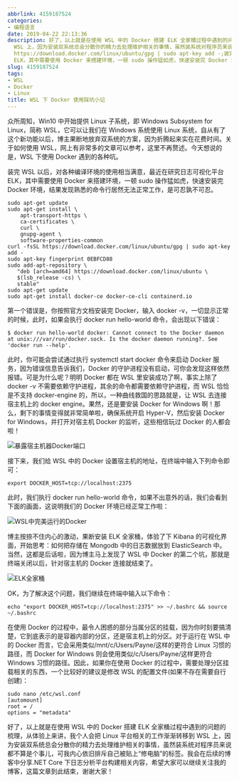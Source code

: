 ```yaml
---
abbrlink: 4159187524
categories:
- 编程语言
date: 2019-04-22 22:13:36
description: 好了，以上就是在使用 WSL 中的 Docker 搭建 ELK 全家桶过程中遇到的问题的梳理，从体验上来讲，我个人会把 Linux 平台相关的工作渐渐转移到
  WSL 上，因为安装双系统总会分散你的精力去处理维护相关的事情，虽然装系统对程序员来说都不算是个事儿，可我内心依旧排斥自己被贴上“修电脑”的标签;curl -fsSL
  https://download.docker.com/linux/ubuntu/gpg | sudo apt-key add -;装完 WSL 以后，对各种编译环境的使用相当满意，最近在研究日志可视化平台
  ELK，其中需要使用 Docker 来搭建环境，一顿 sudo 操作猛如虎，快速安装完 Docker 环境，结果发现熟悉的命令行居然无法正常工作，是可忍孰不可忍
slug: 4159187524
tags:
- WSL
- Docker
- Linux
title: WSL 下 Docker 使用踩坑小记
---
```


众所周知，Win10 中开始提供 Linux 子系统，即 Windows Subsystem for Linux，简称 WSL，它可以让我们在 Windows 系统使用 Linux 系统，自从有了这个新功能以后，博主果断地放弃双系统的方案，因为折腾起来实在花费时间。关于如何使用 WSL，网上有非常多的文章可以参考，这里不再赘述。今天想说的是，WSL 下使用 Docker 遇到的各种坑。

装完 WSL 以后，对各种编译环境的使用相当满意，最近在研究日志可视化平台 ELK，其中需要使用 Docker 来搭建环境，一顿 sudo 操作猛如虎，快速安装完 Docker 环境，结果发现熟悉的命令行居然无法正常工作，是可忍孰不可忍。
```Shell
sudo apt-get update
sudo apt-get install \
    apt-transport-https \
    ca-certificates \
    curl \
    gnupg-agent \
    software-properties-common
curl -fsSL https://download.docker.com/linux/ubuntu/gpg | sudo apt-key add -
sudo apt-key fingerprint 0EBFCD88
sudo add-apt-repository \
   "deb [arch=amd64] https://download.docker.com/linux/ubuntu \
   $(lsb_release -cs) \
   stable"
sudo apt-get update
sudo apt-get install docker-ce docker-ce-cli containerd.io
```
第一个错误是，你按照官方文档安装完 Docker，输入 docker -v，一切显示正常的时候，此时，如果会执行 docker run hello-world 命令，会出现以下错误：
```Shell
$ docker run hello-world docker: Cannot connect to the Docker daemon at unix:///var/run/docker.sock. Is the docker daemon running?. See 'docker run --help'.
```
此时，你可能会尝试通过执行 systemctl start docker 命令来启动 Docker 服务，因为错误信息告诉我们，Docker 的守护进程没有启动，可你会发现这样依然报错。可是为什么呢？明明 Docker 都在 WSL 里安装成功了啊，事实上除了 docker -v 不需要依赖守护进程，其余的命令都需要依赖守护进程，而 WSL 恰恰是不支持 docker-engine 的，所以，一种曲线救国的思路就是，让 WSL 去连接宿主机上的 docker engine。果然，还是要安装 Docker for Windows 啊！那么，剩下的事情变得就非常简单啦，确保系统开启 Hyper-V，然后安装 Docker for Windows，并打开对宿主机 Docker 的监听，这些相信玩过 Docker 的人都会啦！

![暴露宿主机器Docker端口](https://ww1.sinaimg.cn/large/4c36074fly1g2oho3u2jcj20m80f8757.jpg)

接下来，我们给 WSL 中的 Docker 设置宿主机的地址，在终端中输入下列命令即可：
```Shell
export DOCKER_HOST=tcp://localhost:2375
```
此时，我们执行 docker run hello-world 命令，如果不出意外的话，我们会看到下面的画面，这说明我们的 Docker 环境已经正常工作啦：

![WSL中完美运行的Docker](https://ww1.sinaimg.cn/large/4c36074fly1g2ohrctulqj20m80bomy1.jpg)

博主按捺不住内心的激动，果断安装 ELK 全家桶，体验了下 Kibana 的可视化界面，开始思考：如何把存储在 Mongodb 中的日志数据放到 ElasticSearch 中。当然，这都是后话啦，因为博主马上发现了 WSL 中 Docker 的第二个坑，那就是终端关闭以后，针对宿主机的 Docker 连接就结束了。

![ELK全家桶](https://ww1.sinaimg.cn/large/4c36074fly1g2oht8m7jnj20m80badgj.jpg)

OK，为了解决这个问题，我们继续在终端中输入以下命令：
```Shell
echo "export DOCKER_HOST=tcp://localhost:2375" >> ~/.bashrc && source ~/.bashrc
```
在使用 Docker 的过程中，最令人困惑的部分当属分区的挂载，因为你时刻要搞清楚，它到底表示的是容器内部的分区，还是宿主机上的分区。对于运行在 WSL 中的 Docker 而言，它会采用类似/mnt/c/Users/Payne/<Your-App>这样的更符合 Linux 习惯的路径，而 Docker for Windows 则会使用类似/c/Users/Payne/<Your-App>这样更符合 Windows 习惯的路径。因此，如果你在使用 Docker 的过程中，需要处理分区挂载相关的东西，一个比较好的建议是修改 WSL 的配置文件(如果不存在需要自行创建)：
```Shell
sudo nano /etc/wsl.conf
[automount]
root = /
options = "metadata"
```
好了，以上就是在使用 WSL 中的 Docker 搭建 ELK 全家桶过程中遇到的问题的梳理，从体验上来讲，我个人会把 Linux 平台相关的工作渐渐转移到 WSL 上，因为安装双系统总会分散你的精力去处理维护相关的事情，虽然装系统对程序员来说都不算是个事儿，可我内心依旧排斥自己被贴上“修电脑”的标签。我会在后续的博客中分享.NET Core 下日志分析平台构建相关内容，希望大家可以继续关注我的博客，这篇文章到此结束，谢谢大家！